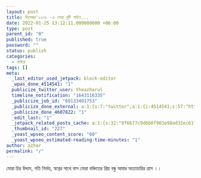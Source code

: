 ```yaml
---
layout: post
title: ডিসেম্বর'২০০৯ -এ লেখা দুটি লাইন...
date: 2022-01-25 13:12:11.000000000 +06:00
type: post
parent_id: "0"
published: true
password: ""
status: publish
categories:
  - কবিতা
tags: []
meta:
  _last_editor_used_jetpack: block-editor
  _wpas_done_4514541: "1"
  publicize_twitter_user: theazharul
  timeline_notification: "1643116335"
  _publicize_job_id: "68133401753"
  _publicize_done_external: a:1:{s:7:"twitter";a:1:{i:4514541;s:57:"https://twitter.com/theazharul/status/1485963730559148033";}}
  _publicize_done_4607822: "1"
  _edit_last: "1"
  _jetpack_related_posts_cache: a:1:{s:32:"8f6677c9d6b0f903e98ad32ec61f8deb";a:2:{s:7:"expires";i:1648284405;s:7:"payload";a:1:{i:0;a:1:{s:2:"id";i:109;}}}}
  _thumbnail_id: "227"
  _yoast_wpseo_content_score: "60"
  _yoast_wpseo_estimated-reading-time-minutes: "1"
author: azhar
permalink: "/"
---
```


মোরা চির উদ্দাম, গতি নির্ভয়, স্বপ্নের সাথে বাস
মোরা বঞ্চিতের প্রিয় বন্ধু আবার অত্যাচারির ত্রাস ।।
